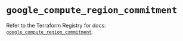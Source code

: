 # `google_compute_region_commitment`

Refer to the Terraform Registry for docs: [`google_compute_region_commitment`](https://registry.terraform.io/providers/hashicorp/google/6.27.0/docs/resources/compute_region_commitment).
